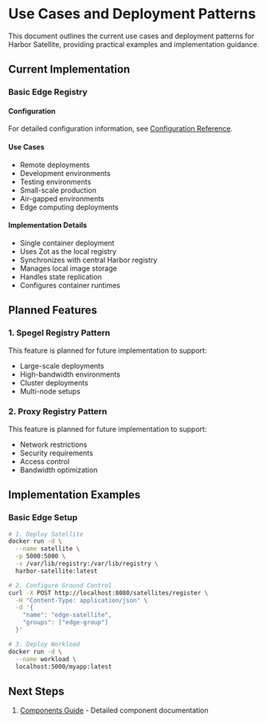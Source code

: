 # Use Cases and Deployment Patterns

This document outlines the current use cases and deployment patterns for Harbor Satellite, providing practical examples and implementation guidance.

## Current Implementation

### Basic Edge Registry

#### Configuration
For detailed configuration information, see [Configuration Reference](../user-guide/configuration.md).

#### Use Cases
- Remote deployments
- Development environments
- Testing environments
- Small-scale production
- Air-gapped environments
- Edge computing deployments

#### Implementation Details
- Single container deployment
- Uses Zot as the local registry
- Synchronizes with central Harbor registry
- Manages local image storage
- Handles state replication
- Configures container runtimes

## Planned Features

### 1. Spegel Registry Pattern
This feature is planned for future implementation to support:
- Large-scale deployments
- High-bandwidth environments
- Cluster deployments
- Multi-node setups

### 2. Proxy Registry Pattern
This feature is planned for future implementation to support:
- Network restrictions
- Security requirements
- Access control
- Bandwidth optimization

## Implementation Examples

### Basic Edge Setup

```bash
# 1. Deploy Satellite
docker run -d \
  --name satellite \
  -p 5000:5000 \
  -v /var/lib/registry:/var/lib/registry \
  harbor-satellite:latest

# 2. Configure Ground Control
curl -X POST http://localhost:8080/satellites/register \
  -H "Content-Type: application/json" \
  -d '{
    "name": "edge-satellite",
    "groups": ["edge-group"]
  }'

# 3. Deploy Workload
docker run -d \
  --name workload \
  localhost:5000/myapp:latest
```

## Next Steps

1. [Components Guide](components.md) - Detailed component documentation
